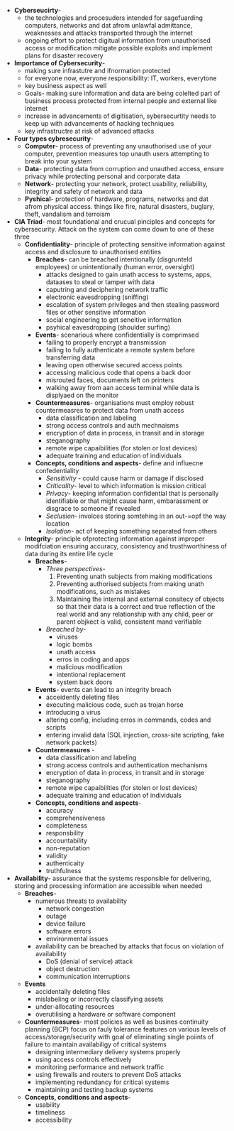 - **Cyberseucirty**- 
	- the technologies and procesuders intended for sagefuarding computers, networks and dat afrom unlawfal admittance, weaknesses and attacks transported through the internet
	- ongoing effort to protect digitual information from unauthorised access or modification mitigate possible exploits and implement plans for disaster recovery
- **Importance of Cybersecurity**-
	- making sure infrastutre and ifnormation protected
	- for everyone now, everyone responsibility: IT, workers, everytone
	- key business aspect as well
	- Goals- making sure information and data are being colelted part of business process protected from internal people and external like internet
	- increase in advancements of digitisation, sybersecurtity needs to keep up with advancements of hacking techniques
	- key infrastructre at risk of advanced attacks
- **Four types cybresecurity**-
	- **Computer**- process of preventing any unauthorised use of your computer, prevention measures top unauth users attempting to break into your system
	- **Data**- protecting data from corruption and unauthed access, ensure privacy while protecting personal and corporate data
	- **Network**- protecting your network, protect usability, reliability, integrity and safety of network and data
	- **Pyshical**- protection of hardware, programs, networks and dat afrom physical access. things like fire, natural disasters, buglary, theft, vandalism and terroism
- **CIA Triad**- most foundational and crucual pinciples and concepts for cybersecurity. Attack on the system can come down to one of these three
	- **Confidentiality**- principle of protecting sensitive information against access and disclosure to unauthorised entities
		- **Breaches**- can be breached intentionally (disgrunteld employees) or unintentionally (human error, oversight)
			- attacks designed to gain unath access to systems, apps, dataases to steal or tamper with data
			- caputring and deciphering network traffic
			- electronic eavesdropping (sniffing)
			- escalation of system privileges and then stealing password files or other sensitive information
			- social engineering to get seneitive information
			- psyhical eavesdropping (shoulder surfing)
		- **Events**- scenarious where confidentially is comprimsed
			- failing to properly encrypt a transmission
			- failing to fully authenticate a remote system before transferring data
			- leaving open otherwise secured access points
			- accessing malicious code that opens a back door
			- misrouted faces, documents left on printers
			- walking away from aan access terminal while data is displyaed on the monitor
		- **Countermeasures**- organisations must employ robust countermeasres to protect data from unath access
			- data classification and labeling
			- strong access controls and auth mechnaisms
			- encryption of data in process, in transit and in storage
			- steganography
			- remote wipe capaibilities (for stolen or lost devices)
			- adequate training and education of individuals
		- **Concepts, conditions and aspects**- define and influecne confedentiality
			- *Sensitivity* - could cause harm or damage if disclosed
			- *Criticality*- level to which information is mission critical
			- *Privacy*- keeping information confidential that is personally identifiable or that might cause harm, embarassment or disgrace to someone if revealed
			- *Seclusion*- involces storing somtehing in an out-=opf the way location
			- *Isolation*- act of keeping something separated from others
	- **Integrity**- principle ofprotecting information against improper modifciation ensuring accuracy, consistency and trusthworthiness of data during its entire life cycle
		- **Breaches**- 
			- *Three perspectives*-
				1. Preventing unath subjects from making modifications
				2. Preventing authorised subjects from making unath modifications, such as mistakes
				3. Maintaining the internal and external consitecy of objects so that their data is a correct and true reflection of the real world and any relationship with any child, peer or parent objkect is valid, consistent mand verifiable
			- *Breached by*-
				- viruses
				- logic bombs
				- unath access
				- erros in coding and apps
				- malicious modification
				- intentional replacement
				- system back doors
		- **Events**- events can lead to an integrity breach
			- acceidently deleting files
			- executing malicious code, such as trojan horse
			- introducing a virus
			- altering config, including erros in commands, codes and scripts
			- entering invalid data (SQL injection, cross-site scripting, fake network packets)
		- **Countermeasures** - 
			- data classification and labeling
			- strong access controls and authentication mechanisms
			- encryption of data in process, in transit and in storage
			- steganography
			- remote wipe capaibilities (for stolen or lost devices)
			- adequate training and education of individuals
		- **Concepts, conditions and aspects**-
			- accuracy
			- comprehensiveness
			- completeness
			- responsbility
			- accountability
			- non-reputation
			- validity
			- authenticaity
			- truthfulness
- **Availability**- assurance that the systems responsible for delivering, storing and processing information are accessible when needed
	- **Breaches**- 
		- numerous threats to availability
			- network congestion
			- outage
			- device failure
			- software errors
			- environmental issues
		- availability can be breached by attacks that focus on violation of availability
			- DoS (denial of service) attack
			- object destruction
			- communication interruptions
	- **Events**
		- accidentally deleting files
		- mislabeling or incorrectly classifying assets
		- under-allocating resources
		- overutilising a hardware or software component
	- **Countermeasures**- most policies as well as busines continuity planning (BCP) focus on fauly tolerance features on various levels of access/storage/security with goal of eliminating single poiints of failure to maintain availabiligy of critical systems
		- designing intermediary delivery systems properly
		- using access controls effectively
		- monitoring performance and network traffic
		- using firewalls and routers to prevent DoS attacks
		- implementing redundancy for critical systems
		- maintaining and testing backup systems
	- **Concepts, conditions and aspects**-
		- usability
		- timeliness
		- accessibility